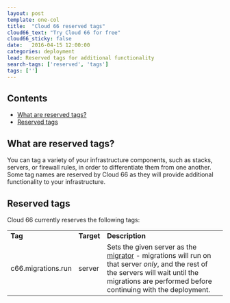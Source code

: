 ```yaml
---
layout: post
template: one-col
title:  "Cloud 66 reserved tags"
cloud66_text: "Try Cloud 66 for free"
cloud66_sticky: false
date:   2016-04-15 12:00:00
categories: deployment
lead: Reserved tags for additional functionality
search-tags: ['reserved', 'tags']
tags: ['']
---
```


<h2>Contents</h2>
<ul class="page-toc">
    <li>
        <a href="#about">What are reserved tags?</a>
    </li>
    <li>
        <a href="#tags">Reserved tags</a>
    </li>
</ul>

<h2 id="about">What are reserved tags?</h2>
You can tag a variety of your infrastructure components, such as stacks, servers, or firewall rules, in order to differentiate them from one another. Some tag names are reserved by Cloud 66 as they will provide additional functionality to your infrastructure.

<h2 id="tags">Reserved tags</h2>
Cloud 66 currently reserves the following tags:

<table class="table table-bordered table-striped table-small">
<tr>
	<td><b>Tag</b></td>
	<td><b>Target</b></td>
	<td><b>Description</b></td>
</tr>
<tr>
	<td>c66.migrations.run</td>
	<td>server</td>
	<td>Sets the given server as the <a href="/database-management/database-management#migrations">migrator</a> - migrations will run on that server <i>only</i>, and the rest of the servers will wait until the migrations are performed before continuing with the deployment.</td>
</tr>
</table>
